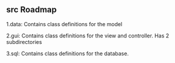 ## src Roadmap
1.data: Contains class definitions for the model

2.gui: Contains class definitions for the view and controller. Has 2 subdirectories

3.sql: Contains class definitions for the database.
